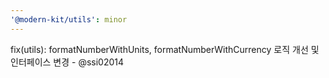 ```yaml
---
'@modern-kit/utils': minor
---
```


fix(utils): formatNumberWithUnits, formatNumberWithCurrency 로직 개선 및 인터페이스 변경 - @ssi02014
